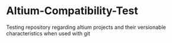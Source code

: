 # Altium-Compatibility-Test
Testing repository regarding altium projects and their versionable characteristics when used with git

